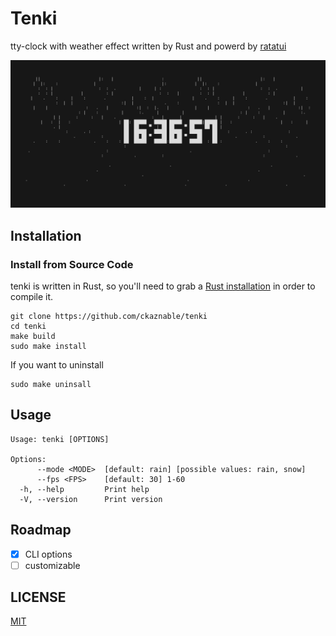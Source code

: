 # Tenki

tty-clock with weather effect written by Rust and powerd by [ratatui](https://github.com/ratatui-org/ratatui)

![demo](./doc/demo.gif)

## Installation

### Install from Source Code

tenki is written in Rust, so you'll need to grab a [Rust installation](https://www.rust-lang.org/) in order to compile it.

```shell
git clone https://github.com/ckaznable/tenki
cd tenki
make build
sudo make install
```

If you want to uninstall

```shell
sudo make uninsall
```

## Usage

```
Usage: tenki [OPTIONS]

Options:
      --mode <MODE>  [default: rain] [possible values: rain, snow]
      --fps <FPS>    [default: 30] 1-60
  -h, --help         Print help
  -V, --version      Print version
```

## Roadmap

- [x] CLI options
- [ ] customizable

## LICENSE

[MIT](./LICENSE)

